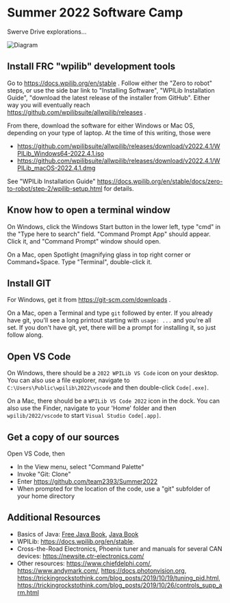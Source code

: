 Summer 2022 Software Camp
=========================

Swerve Drive explorations...

![Diagram](https://imgs.xkcd.com/comics/circuit_diagram.png)


Install FRC "wpilib" development tools
--------------------------------------

Go to https://docs.wpilib.org/en/stable .
Follow either the "Zero to robot" steps, or use the side bar link to "Installing Software", "WPILib Installation Guide", "download the latest release of the installer from GitHub". Either way you will eventually reach 
https://github.com/wpilibsuite/allwpilib/releases .

From there, download the software for either Windows or Mac OS, depending
on your type of laptop. At the time of this writing, those were

 * https://github.com/wpilibsuite/allwpilib/releases/download/v2022.4.1/WPILib_Windows64-2022.4.1.iso
 * https://github.com/wpilibsuite/allwpilib/releases/download/v2022.4.1/WPILib_macOS-2022.4.1.dmg

See "WPILib Installation Guide" https://docs.wpilib.org/en/stable/docs/zero-to-robot/step-2/wpilib-setup.html for details.

Know how to open a terminal window
----------------------------------

On Windows, click the Windows Start button in the lower left,
type "cmd"  in the "Type here to search" field.
"Command Prompt App" should appear. Click it,
and "Command Prompt" window should open.

On a Mac, open Spotlight (magnifying glass in top right corner
or Command+Space. Type "Terminal", double-click it.

Install GIT 
-----------

For Windows, get it from https://git-scm.com/downloads . 

On a Mac, open a Terminal and type `git` followed by enter.
If you already have git, you'll see a long printout starting with `usage: ...`
and you're all set.
If you don't have git, yet, there will be a prompt for
installing it, so just follow along.

Open VS Code
------------

On Windows, there should be a `2022 WPILib VS Code` icon on your desktop.
You can also use a file explorer, navigate to `C:\Users\Public\wpilib\2022\vscode`
and then double-click `Code[.exe]`.

On a Mac, there should be a `WPILib VS Code 2022` icon in the dock.
You can also use the Finder, navigate to your 'Home' folder and then `wpilib/2022/vscode`
to start `Visual Studio Code[.app]`.

Get a copy of our sources
-------------------------

Open VS Code, then

 * In the View menu, select "Command Palette"
 * Invoke "Git: Clone"
 * Enter https://github.com/team2393/Summer2022
 * When prompted for the location of the code, use a "git" subfolder of your home directory


Additional Resources
--------------------

 * Basics of Java:
   [Free Java Book](https://greenteapress.com/wp/think-java-2e/),
   [Java Book](https://www.amazon.com/dp/0596009208)
 * WPILib: https://docs.wpilib.org/en/stable.
 * Cross-the-Road Electronics, Phoenix tuner and manuals for several CAN devices: https://newsite.ctr-electronics.com/
 * Other resources: https://www.chiefdelphi.com/, https://www.andymark.com/, https://docs.photonvision.org,
   https://trickingrockstothink.com/blog_posts/2019/10/19/tuning_pid.html,
   https://trickingrockstothink.com/blog_posts/2019/10/26/controls_supp_arm.html
